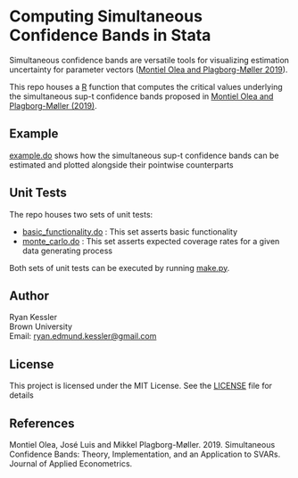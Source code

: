 
# Computing Simultaneous Confidence Bands in Stata

Simultaneous confidence bands are versatile tools for visualizing estimation uncertainty for parameter vectors ([Montiel Olea and Plagborg-Møller 2019](https://onlinelibrary.wiley.com/doi/full/10.1002/jae.2656)). 

This repo houses a [R](https://www.r-project.org/) function that computes the critical values underlying the simultaneous sup-t confidence bands proposed in [Montiel Olea and Plagborg-Møller (2019)](https://onlinelibrary.wiley.com/doi/full/10.1002/jae.2656). 

## Example

[example.do](./example/code/example.do) shows how the simultaneous sup-t confidence bands can be estimated and plotted alongside their pointwise counterparts 

## Unit Tests

The repo houses two sets of unit tests:

* [basic_functionality.do](./test/code/basic_functionality.do) : This set asserts basic functionality
* [monte_carlo.do](./test/code/monte_carlo.do) : This set asserts expected coverage rates for a given data generating process 

Both sets of unit tests can be executed by running [make.py](./make.py).

## Author

Ryan Kessler
<br>Brown University
<br>Email: ryan.edmund.kessler@gmail.com

## License

This project is licensed under the MIT License. See the [LICENSE](LICENSE) file for details

## References

Montiel Olea, José Luis and Mikkel Plagborg-Møller. 2019. Simultaneous Confidence Bands: Theory, Implementation, and an Application to SVARs. Journal of Applied Econometrics. 
